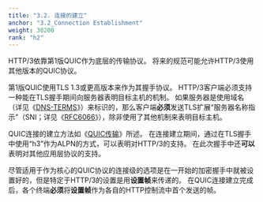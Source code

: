 ```yaml
---
title: "3.2. 连接的建立"
anchor: "3.2_Connection Establishment"
weight: 30200
rank: "h2"
---
```


HTTP/3依靠第1版QUIC作为底层的传输协议。
将来的规范可能允许HTTP/3使用其他版本的QUIC协议。

第1版QUIC使用TLS 1.3或更高版本来作为其握手协议。
HTTP/3客户端必须支持一种能在TLS握手期间向服务器表明目标主机的机制。
如果服务器是使用域名（详见《[DNS-TERMS]()》）来标识的，那么客户端**必须**发送TLS扩展“服务器名称指示”（SNI；详见《[RFC6066]()》），除非使用了其他机制来表明目标主机。

QUIC连接的建立方法如《[QUIC传输]()》所述。
在连接建立期间，通过在TLS握手中使用“h3”作为ALPN的方式，可以表明对HTTP/3的支持。
在此次握手中还**可以**表明对其他应用层协议的支持。

尽管适用于作为核心的QUIC协议的连接级的选项是在一开始的加密握手中就被设置好的，但是特定于HTTP/3的设置是用**设置帧**来传递的。
在QUIC连接建立完成后，各个终端**必须**将**设置帧**作为各自的HTTP控制流中首个发送的帧。

